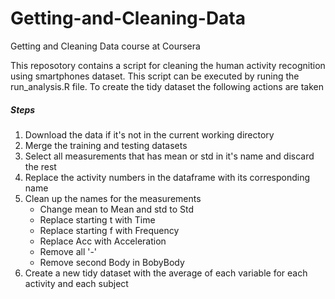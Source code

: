 # Getting-and-Cleaning-Data
Getting and Cleaning Data course at Coursera

This reposotory contains a script for cleaning the human activity recognition using smartphones dataset.
This script can be executed by runing the run_analysis.R file.
To create the tidy dataset the following actions are taken

##### Steps
1. Download the data if it's not in the current working directory
2. Merge the training and testing datasets
3. Select all measurements that has mean or std in it's name and discard the rest
5. Replace the activity numbers in the dataframe with its corresponding name
4. Clean up the names for the measurements
   * Change mean to Mean and std to Std
   * Replace starting t with Time
   * Replace starting f with Frequency
   * Replace Acc with Acceleration
   * Remove all '-'
   * Remove second Body in BobyBody
6. Create a new tidy dataset with the average of each variable for each activity and each subject

